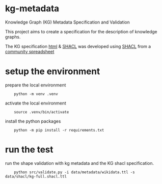 # kg-metadata

Knowledge Graph (KG) Metadata Specification and Validation

This project aims to create a specification for the description of knowledge graphs.

The KG specification [html](https://maastrichtu-ids.github.io/kg-metadata/) & [SHACL](data/shacl/kg-full.shacl.ttl) was developed using [SHACL](https://www.w3.org/TR/shacl/) from a [community spreadsheet](https://docs.google.com/spreadsheets/d/1QkTqLE2pjZHoC6Ly08Zs7bXbgSh-e5p0cy3QJRaX-L8/edit?usp=sharing)


# setup the environment
prepare the local environment
        
        python -m venv .venv

activate the local environment
        
        source .venv/bin/activate

install the python packages

        python -m pip install -r requirements.txt

# run the test
run the shape validation with kg metadata and the KG shacl specification.

        python src/validate.py -i data/metadata/wikidata.ttl -s data/shacl/kg-full.shacl.ttl
        
